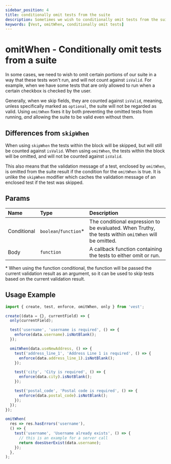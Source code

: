 ```yaml
---
sidebar_position: 4
title: conditionally omit tests from the suite
description: Sometimes we wish to conditionally omit tests from the suite so they are not considered when running the suite, and not just skip them. Use omitWhen for that.
keywords: [Vest, omitWhen, conditionally omit tests]
---
```


# omitWhen - Conditionally omit tests from a suite

In some cases, we need to wish to omit certain portions of our suite in a way that these tests won't run, and will not count against `isValid`. For example, when we have some tests that are only allowed to run when a certain checkbox is checked by the user.

Generally, when we skip fields, they are counted against `isValid`, meaning, unless specifically marked as `optional`, the suite will not be regarded as valid. Using `omitWhen` fixes it by both preventing the omitted tests from running, _and_ allowing the suite to be valid even without them.

## Differences from `skipWhen`

When using `skipWhen` the tests within the block will be skipped, but will still be counted against `isValid`. When using `omitWhen`, the tests within the block will be omitted, and will not be counted against `isValid`.

This also means that the validation message of a test, enclosed by `omitWhen`, is omitted from the suite result if the condition for the `omitWhen` is true. It is unlike the `skipWhen` modifier which caches the validation message of an enclosed test if the test was skipped.

## Params

| Name        | Type                   | Description                                                                                           |
| :---------- | :--------------------- | :---------------------------------------------------------------------------------------------------- |
| Conditional | `boolean`/`function`\* | The conditional expression to be evaluated. When Truthy, the tests within `omitWhen` will be omitted. |
| Body        | `function`             | A callback function containing the tests to either omit or run.                                       |

\* When using the function conditional, the function will be passed the current validation result as an argument, so it can be used to skip tests based on the current validation result.

## Usage Example

```js
import { create, test, enforce, omitWhen, only } from 'vest';

create((data = {}, currentField) => {
  only(currentField);

  test('username', 'username is required', () => {
    enforce(data.username).isNotBlank();
  });

  omitWhen(data.useNewAddress, () => {
    test('address_line_1', 'Address Line 1 is required', () => {
      enforce(data.address_line_1).isNotBlank();
    });

    test('city', 'City is required', () => {
      enforce(data.city).isNotBlank();
    });

    test('postal_code', 'Postal code is required', () => {
      enforce(data.postal_code).isNotBlank();
    });
  });
});
```

```js
omitWhen(
  res => res.hasErrors('username'),
  () => {
    test('username', 'Username already exists', () => {
      // this is an example for a server call
      return doesUserExist(data.username);
    });
  },
);
```
